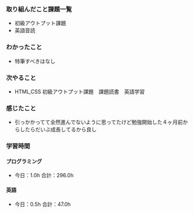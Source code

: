 ### 取り組んだこと課題一覧
- 初級アウトプット課題
- 英語音読
### わかったこと
- 特筆すべきはなし
### 次やること
- HTML,CSS 初級アウトプット課題　課題読書　英語学習
### 感じたこと
- 引っかかってて全然進んでないように思ってたけど勉強開始した４ヶ月前からしたらだいぶ成長してるから良し
### 学習時間
#### プログラミング
- 今日：1.0h 合計：296.0h
#### 英語
- 今日：0.5h 合計：47.0h